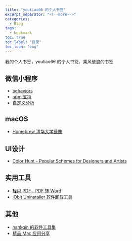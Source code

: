 ```yaml
---
title: "youtiao66 的个人书签"
excerpt_separator: "<!--more-->"
categories:
  - Blog
tags:
  - bookmark
toc: true
toc_label: "目录"
toc_icon: "cog"
---
```


我的个人书签，youtiao66 的个人书签，乘风破浪的书签

<!--more-->

## 微信小程序
- [behaviors](https://developers.weixin.qq.com/miniprogram/dev/framework/custom-component/behaviors.html)
- [npm 支持](https://developers.weixin.qq.com/miniprogram/dev/devtools/npm.html)
- [自定义分析](https://developers.weixin.qq.com/miniprogram/analysis/custom/)

## macOS
- [Homebrew 清华大学镜像](https://mirrors.tuna.tsinghua.edu.cn/help/homebrew/)

## UI设计
- [Color Hunt - Popular Schemes for Designers and Artists](https://colorhunt.co/palettes/popular)

## 实用工具
- [轻闪 PDF，PDF 转 Word](https://lightpdf.cn/)
- [IObit Uninstaller 软件卸载工具](https://www.iobit.com/en/advanceduninstaller.php)

## 其他
- [hankqin 的软件工具集](https://soft.hankqin.com/)
- [精品 Mac 应用分享](https://xclient.info/)
